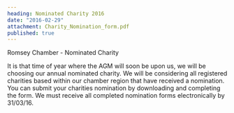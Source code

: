 ```yaml
---
heading: Nominated Charity 2016
date: "2016-02-29"
attachment: Charity_Nomination_form.pdf
published: true
---
```






Romsey Chamber - Nominated Charity

It is that time of year where the AGM will soon be upon us, we will be choosing our annual nominated charity. We will be considering all registered charities based within our chamber region that have received a nomination. You can submit your charities nomination by downloading and completing the form. We must receive all completed nomination forms electronically by 31/03/16.

